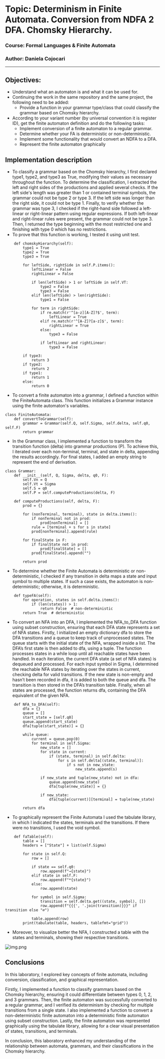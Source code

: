 # Topic: Determinism in Finite Automata. Conversion from NDFA 2 DFA. Chomsky Hierarchy.

### Course: Formal Languages & Finite Automata
### Author: Daniela Cojocari

----
## Objectives:

* Understand what an automaton is and what it can be used for.
* Continuing the work in the same repository and the same project, the following need to be added:  
  * Provide a function in your grammar type/class that could classify the grammar based on Chomsky hierarchy.
* According to your variant number (by universal convention it is register ID), get the finite automaton definition and do the following tasks:
  * Implement conversion of a finite automaton to a regular grammar.
  * Determine whether your FA is deterministic or non-deterministic.
  * Implement some functionality that would convert an NDFA to a DFA.
  * Represent the finite automaton graphically


## Implementation description

* To classify a grammar based on the Chomsky hierarchy, I first declared type1, type2, and type3 as True, modifying 
their values as necessary throughout the function. To determine the classification, I extracted the left and right sides
of the productions and applied several checks. If the left side's length was greater than 1 or contained terminal 
symbols, the grammar could not be type 2 or type 3. If the left side was longer than the right side, it could not be 
type 1. Finally, to verify whether the grammar was type 3, I checked if the right-hand side followed a left-linear or 
right-linear pattern using regular expressions. If both left-linear and right-linear rules were present, the grammar 
could not be type 3. Then, I returned the type beginning with the most restricted one and finishing with type 0 which 
has no restrictions. 
* To prove that this function is working, I tested it using unit test.
```
    def chomskyHierarchy(self):
        type1 = True
        type2 = True
        type3 = True

        for leftSide, rightSide in self.P.items():
            leftLinear = False
            rightLinear = False

            if len(leftSide) > 1 or leftSide in self.VT:
                type2 = False
                type3 = False
            elif len(leftSide) > len(rightSide):
                type1 = False

            for term in rightSide:
                if re.match(r'^[a-z][A-Z]?$', term):
                    leftLinear = True
                elif re.match(r'^[A-Z]?[a-z]$', term):
                    rightLinear = True
                else:
                    type3 = False

                if leftLinear and rightLinear:
                    type3 = False

        if type3:
            return 3
        if type2:
            return 2
        if type1:
            return 1
        else:
            return 0
```

* To convert a finite automaton into a grammar, I defined a function within the FiniteAutomata class. This function 
initializes a Grammar instance using the finite automaton's variables.
```
class FiniteAutomata:
    def convertToGrammar(self):
        grammar = Grammar(self.Q, self.Sigma, self.delta, self.q0, self.F)
        return grammar
```

* In the Grammar class, I implemented a function to transform the transition function (delta) into grammar productions 
(P). To achieve this, I iterated over each non-terminal, terminal, and state in delta, appending the results accordingly. For final states, I added an empty string to represent the end of derivation.

```
class Grammar:
    def __init__(self, Q, Sigma, delta, q0, F):
        self.Vn = Q
        self.Vt = Sigma
        self.S = q0
        self.P = self.computeProductions(delta, F)

    def computeProductions(self, delta, F):
        prod = {}

        for (nonTerminal, terminal), state in delta.items():
            if nonTerminal not in prod:
                prod[nonTerminal] = []
            rule = [terminal + s for s in state]
            prod[nonTerminal].append(rule)

        for finalState in F:
            if finalState not in prod:
                prod[finalState] = []
            prod[finalState].append("")

        return prod

```

* To determine whether the Finite Automata is deterministic or non-deterministic, I checked if any transition in delta 
maps a state and input symbol to multiple states. If such a case exists, the automaton is non-deterministic; 
otherwise, it is deterministic.

```
    def typeFA(self):
        for operation, states in self.delta.items():
            if (len(states)) > 1:
                return False  # non-deterministic
        return True  # deterministic

```


* To convert an NFA into an DFA, I implemented the NFA_to_DFA function using subset construction, ensuring that each 
DFA state represents a set of NFA states. Firstly, I initialized an empty dictionary dfa to store the DFA transitions 
and a queue to keep track of unprocessed states. The queue starts with the initial state of the NFA, wrapped inside a 
list. The DFA’s first state is then added to dfa, using a tuple. The function processes states in a while loop until all
reachable states have been handled. In each iteration, the current DFA state (a set of NFA states) is dequeued and 
processed. For each input symbol in Sigma, I determined the reachable NFA states by iterating over the states in 
current, checking delta for valid transitions. If the new state is non-empty and hasn’t been recorded in dfa, it is 
added to both the queue and dfa. The transition is then stored in the DFA’s transition table. Finally, when all states
are processed, the function returns dfa, containing the DFA equivalent of the given NFA.

```
    def NFA_to_DFA(self):
        dfa = {}
        queue = []
        start_state = [self.q0]
        queue.append(start_state)
        dfa[tuple(start_state)] = {}

        while queue:
            current = queue.pop(0)
            for terminal in self.Sigma:
                new_state = []
                for state in current:
                    if (state, terminal) in self.delta:
                        for s in self.delta[(state, terminal)]:
                            if s not in new_state:
                                new_state.append(s)

                if new_state and tuple(new_state) not in dfa:
                    queue.append(new_state)
                    dfa[tuple(new_state)] = {}

                if new_state:
                    dfa[tuple(current)][terminal] = tuple(new_state)

        return dfa

```

* To graphically represent the Finite Automata I used the tabulate library, in which I indicated the states, terminals 
and the transitions. If there were no transitions, I used the void symbol.

```
    def faTable(self):
        table = []
        headers = ["State"] + list(self.Sigma)

        for state in self.Q:
            row = []

            if state == self.q0:
                row.append(f"→{state}")
            elif state in self.F:
                row.append(f"*{state}")
            else:
                row.append(state)

            for symbol in self.Sigma:
                transition = self.delta.get((state, symbol), [])
                row.append(f"{{{', '.join(transition)}}}" if transition else "∅")

            table.append(row)
        print(tabulate(table, headers, tablefmt="grid"))
```

* Moreover, to visualize better the NFA,  I constructed a table with the states and terminals, showing their respective transitions.

![img.png](img.png)


## Conclusions 
In this laboratory, I explored key concepts of finite automata, including conversion, classification, and graphical 
representation. 

Firstly, I implemented a function to classify grammars based on the Chomsky hierarchy, ensuring it could differentiate 
between types 0, 1, 2, and 3 grammars. Then, the finite automaton was successfully converted to a regular grammar,
and I verified its determinism by checking for multiple transitions from a single state. I also implemented a function 
to convert a non-deterministic finite automaton into a deterministic finite automaton using subset construction. 
Lastly, the finite automaton was represented graphically using the tabulate library, allowing for a clear visual 
presentation of states, transitions, and terminals.

In conclusion, this laboratory enhanced my understanding of the relationship between automata, grammars, and their classifications in the Chomsky hierarchy.
